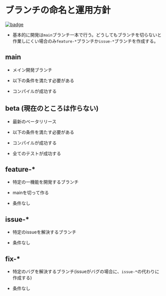 # ブランチの命名と運用方針

[![badge](https://img.shields.io/endpoint.svg?url=https%3A%2F%2Fgezf7g7pd5.execute-api.ap-northeast-1.amazonaws.com%2Fdefault%2Fsource_up_to_date%3Fowner%3Derg-lang%26repos%3Derg%26ref%3Dmain%26path%3Ddoc/EN/dev_guide/branches.md%26commit_hash%3D14b0c449efc9e9da3e10a09c912a960ecfaf1c9d)](https://gezf7g7pd5.execute-api.ap-northeast-1.amazonaws.com/default/source_up_to_date?owner=erg-lang&repos=erg&ref=main&path=doc/EN/dev_guide/branches.md&commit_hash=14b0c449efc9e9da3e10a09c912a960ecfaf1c9d)

* 基本的に開発は`main`ブランチ一本で行う。どうしてもブランチを切らないと作業しにくい場合のみ`feature-*`ブランチか`issue-*`ブランチを作成する。

## main

* メイン開発ブランチ
* 以下の条件を満たす必要がある

* コンパイルが成功する

## beta (現在のところは作らない)

* 最新のベータリリース
* 以下の条件を満たす必要がある

* コンパイルが成功する
* 全てのテストが成功する

## feature-*

* 特定の一機能を開発するブランチ
* mainを切って作る

* 条件なし

## issue-*

* 特定のissueを解決するブランチ

* 条件なし

## fix-*

* 特定のバグを解決するブランチ(issueがバグの場合に、`issue-*`の代わりに作成する)

* 条件なし
